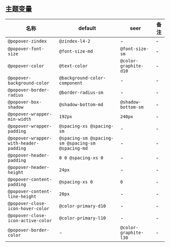 ## 主题变量

| 名称 | default | seer | 备注 |
| --- | --- | --- | --- |
| `@popover-zindex` | `@zindex-l4-2` | - | - |
| `@popover-font-size` | `@font-size-md` | `@font-size-sm` | - |
| `@popover-color` | `@text-color` | `@color-graphite-d10` | - |
| `@popover-background-color` | `@background-color-component` | - | - |
| `@popover-border-radius` | `@border-radius-sm` | - | - |
| `@popover-box-shadow` | `@shadow-bottom-md` | `@shadow-bottom-sm` | - |
| `@popover-wrapper-min-width` | `192px` | `240px` | - |
| `@popover-wrapper-padding` | `@spacing-xs @spacing-sm` | - | - |
| `@popover-wrapper-with-header-padding` | `@spacing-sm @spacing-sm @spacing-sm @spacing-md` | - | - |
| `@popover-header-padding` | `0 0 @spacing-xs 0` | - | - |
| `@popover-header-height` | `24px` | - | - |
| `@popover-content-padding` | `@spacing-xs 0` | `0` | - |
| `@popover-content-line-height` | `20px` | - | - |
| `@popover-close-icon-hover-color` | `@color-primary-d10` | - | - |
| `@popover-close-icon-active-color` | `@color-primary-l10` | - | - |
| `@popover-border-color` | - | `@color-graphite-l30` | - |
